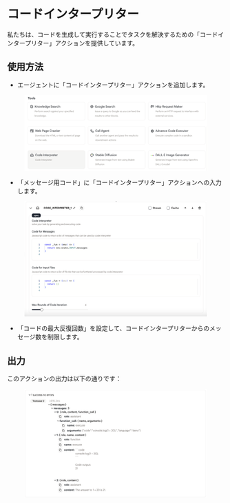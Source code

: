 # コードインタープリター

私たちは、コードを生成して実行することでタスクを解決するための「コードインタープリター」アクションを提供しています。

## 使用方法

- エージェントに「コードインタープリター」アクションを追加します。

<figure><img src="../../../../images/ci-1.png"></figure>

- 「メッセージ用コード」に「コードインタープリター」アクションへの入力します。

<figure><img src="../../../../images/ci-2.png"></figure>

- 「コードの最大反復回数」を設定して、コードインタープリターからのメッセージ数を制限します。

## 出力

このアクションの出力は以下の通りです：

<figure><img src="../../../../images/ci-3.png"></figure>
